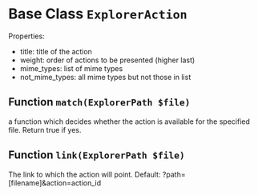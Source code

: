 Base Class `ExplorerAction`
=============================
Properties:
* title: title of the action
* weight: order of actions to be presented (higher last)
* mime_types: list of mime types
* not_mime_types: all mime types but not those in list

Function `match(ExplorerPath $file)`
------------------------------------
a function which decides whether the action is available for the specified file. Return true if yes.

Function `link(ExplorerPath $file)`
-----------------------------------
The link to which the action will point. Default: ?path=[filename]&action=action_id
